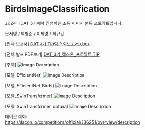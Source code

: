 # BirdsImageClassification
2024-1 DAT 3기에서 진행하는 조류 이미지 분류 프로젝트입니다.

문서영 / 백형준 / 이체영 / 최규민

[전체 보고서]
[DAT 3기 Tip팀 학회보고서.docx](https://github.com/user-attachments/files/15613410/DAT.3._TIP.docx)

[전체 발표 PDF보기]
[DAT_3기_캡스톤_프로젝트 TIP](https://github.com/user-attachments/files/15613419/DAT.3.TIP.pdf)

[주제]
![Image Description](https://raw.github.com/vividbaek/TIP-Team/tree/main/code/ReadMe_Image/주제.png)

[모델_EfficientNet]
![Image Description](https://raw.github.com/vividbaek/TIP-Team/tree/main/code/ReadMe_Image/EfficientNet.png)

[모델_EfficientNet_Birds]
![Image Description](https://raw.github.com/vividbaek/TIP-Team/tree/main/code/ReadMe_Image/EfficientNet_Birds.png)

[모델_SwinTransformer]
![Image Description](https://raw.github.com/vividbaek/TIP-Team/tree/main/code/ReadMe_Image/SwinTransformer.png)

[모델_SwinTransformer_optuna]
![Image Description](https://raw.github.com/vividbaek/TIP-Team/tree/main/code/ReadMe_Image/SwinTransformer_optuna.png)

데이콘 대회: https://dacon.io/competitions/official/236251/overview/description



